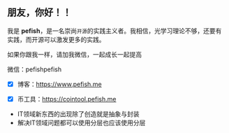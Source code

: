 ## 朋友，你好！！

我是 **pefish**，是一名崇尚`开源`的实践主义者。我相信，光学习理论不够，还要有实践，而开源可以激发更多的实践。

如果你跟我一样，请加我微信，一起成长一起提高

微信：pefishpefish

- [x] 博客：https://www.pefish.me
- [x] 币工具：https://cointool.pefish.me


* IT领域新东西的出现除了创造就是抽象与封装
* 解决IT领域问题都可以使用分层也应该使用分层
